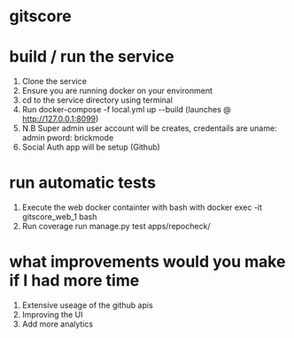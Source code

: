 # gitscore

# build / run the service
1. Clone the service
2. Ensure you are running docker on your environment
3. cd to the service directory using terminal
4. Run docker-compose -f local.yml up --build (launches @ http://127.0.0.1:8099)
5. N.B Super admin user account will be creates, credentails are uname: admin pword: brickmode
6. Social Auth app will be setup (Github)

# run automatic tests
1. Execute the web docker containter with bash with docker exec -it gitscore_web_1 bash
2. Run coverage run manage.py test apps/repocheck/

# what improvements would you make if I had more time
1. Extensive useage of the github apis 
2. Improving the UI
3. Add more analytics 


